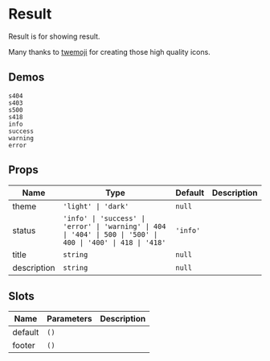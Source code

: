 # Result
Result is for showing result.

Many thanks to [twemoji](https://github.com/twitter/twemoji) for creating those high quality icons.
## Demos
```demo
s404
s403
s500
s418
info
success
warning 
error
```

## Props
|Name|Type|Default|Description|
|-|-|-|-|
|theme|`'light' \| 'dark'`|`null`||
|status|`'info' \| 'success' \| 'error' \| 'warning' \| 404 \| '404' \| 500 \| '500' \| 400 \| '400' \| 418 \| '418'`|`'info'`||
|title|`string`|`null`||
|description|`string`|`null`||

## Slots
|Name|Parameters|Description|
|-|-|-|
|default|`()`||
|footer|`()`||